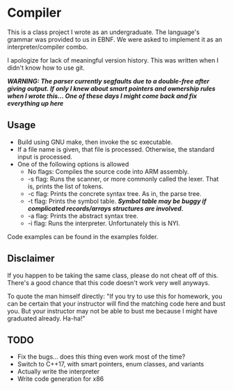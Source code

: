 # Compiler

This is a class project I wrote as an undergraduate.
The language's grammar was provided to us in EBNF.
We were asked to implement it as an interpreter/compiler combo.

I apologize for lack of meaningful version history.
This was written when I didn't know how to use git.

***WARNING: The parser currently segfaults due to a double-free after giving output. If only I knew about smart pointers and ownership rules when I wrote this... One of these days I might come back and fix everything up here***

## Usage

* Build using GNU make, then invoke the sc executable.
* If a file name is given, that file is processed. Otherwise, the standard input is processed.
* One of the following options is allowed
	* No flags: Compiles the source code into ARM assembly.
	* -s flag: Runs the scanner, or more commonly called the lexer. That is, prints the list of tokens.
	* -c flag: Prints the concrete syntax tree. As in, the parse tree.
	* -t flag: Prints the symbol table. ***Symbol table may be buggy if complicated records/arrays structures are involved.***
	* -a flag: Prints the abstract syntax tree.
	* -i flag: Runs the interpreter. Unfortunately this is NYI.

Code examples can be found in the examples folder.

## Disclaimer

If you happen to be taking the same class, please do not cheat off of this. There's a good chance that this code doesn't work very well anyways.

To quote the man himself directly: "If you try to use this for homework, you can be certain that your instructor will find the matching code here and bust you. But your instructor may not be able to bust me because I might have graduated already. Ha-ha!"

## TODO
* Fix the bugs... does this thing even work most of the time?
* Switch to C++17, with smart pointers, enum classes, and variants
* Actually write the interpreter
* Write code generation for x86
